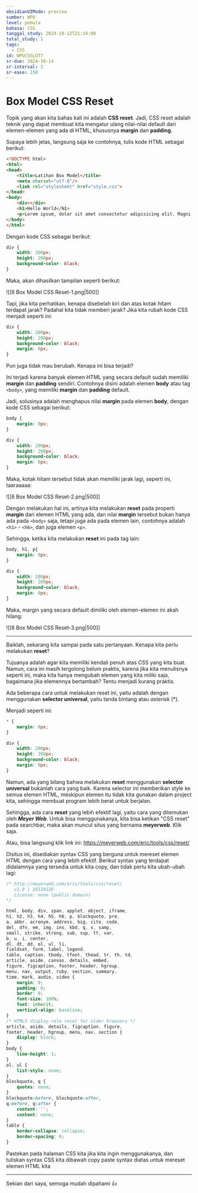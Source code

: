```yaml
---
obsidianUIMode: preview
sumber: WPU
level: pemula
bahasa: CSS
tanggal_study: 2024-10-12T21:34:00
total_study: 1
tags:
  - CSS
id: WPUCSSLOT7
sr-due: 2024-10-14
sr-interval: 2
sr-ease: 150
---
```

# Box Model CSS Reset
Topik yang akan kita bahas kali ini adalah **CSS reset**. Jadi, CSS reset adalah teknik yang dapat membuat kita mengatur ulang nilai-nilai default dari elemen-elemen yang ada di HTML, khususnya **margin** dan **padding**. 

Supaya lebih jelas, langsung saja ke contohnya, tulis kode HTML sebagai berikut:

```html
<!DOCTYPE html>
<html>
<head>
    <title>Latihan Box Model</title>
    <meta charset="utf-8"/>
    <link rel="stylesheet" href="style.css">
</head>
<body>
    <div></div>
    <h1>Hello World</h1>
    <p>Lorem ipsum, dolor sit amet consectetur adipisicing elit. Magni, blanditiis! Temporibus eligendi id deserunt iusto, possimus fugit neque eum! Deserunt aut error voluptatibus ad pariatur quas sunt ex eius minima.</p>
</body>
</html>
```

Dengan kode CSS sebagai berikut:

```css
div {
    width: 200px;
    height: 200px;
    background-color: black;
}
```

Maka, akan dihasilkan tampilan seperti berikut:

![[6 Box Model CSS Reset-1.png|500]]

Tapi, jika kita perhatikan, kenapa disebelah kiri dan atas kotak hitam terdapat jarak? Padahal kita tidak memberi jarak? Jika kita rubah kode CSS menjadi seperti ini:

```css
div {
    width: 200px;
    height: 200px;
    background-color: black;
    margin: 0px;
}
```

Pun juga tidak mau berubah. Kenapa ini bisa terjadi?

Ini terjadi karena banyak elemen HTML yang secara default sudah memiliki **margin** dan **padding** sendiri. Contohnya disini adalah elemen **body** atau tag `<body>`, yang memiliki **margin** dan **padding** default. 

Jadi, solusinya adalah menghapus nilai **margin** pada elemen **body**, dengan kode CSS sebagai berikut:

```css
body {
    margin: 0px;
}

div {
    width: 200px;
    height: 200px;
    background-color: black;
    margin: 0px;
}
```

Maka, kotak hitam tersebut tidak akan memiliki jarak lagi, seperti ini, taaraaaaa:

![[6 Box Model CSS Reset-2.png|500]]

Dengan melakukan hal ini, artinya kita melakukan **reset** pada properti **margin** dari elemen HTML yang ada, dan nilai **margin** tersebut bukan hanya ada pada `<body>` saja, tetapi juga ada pada elemen lain, contohnya adalah `<h1>` - `<h6>`, dan juga elemen `<p>`.

Sehingga, ketika kita melakukan **reset** ini pada tag lain:

```css
body, h1, p{
    margin: 0px;
}

div {
    width: 200px;
    height: 200px;
    background-color: black;
    margin: 0px;
}
```

Maka, margin yang secara default dimiliki oleh elemen-elemen ini akah hilang:

![[6 Box Model CSS Reset-3.png|500]]

---
Baiklah, sekarang kita sampai pada satu pertanyaan. Kenapa kita perlu melakukan **reset**? 

Tujuanya adalah agar kita memiliki kendali penuh atas CSS yang kita buat. Namun, cara ini masih tergolong belum praktis, karena jika kita menulisnya seperti ini, maka kita hanya mengubah elemen yang kita miliki saja, bagaimana jika elemennya bertambah? Tentu menjadi kurang praktis.

Ada beberapa cara untuk melakukan reset ini, yaitu adalah dengan menggunakan **selector universal**, yaitu tanda bintang atau *asterisk* (\*). 

Menjadi seperti ini:

```css
* {
    margin: 0px;
}

div {
    width: 200px;
    height: 200px;
    background-color: black;
    margin: 0px;
}
```

Namun, ada yang bilang bahwa melakukan **reset** menggunakan **selector universal**  bukanlah cara  yang baik. Karena selector ini memberikan style ke semua elemen HTML, meskipun elemen itu tidak kita gunakan dalam project kita, sehingga membuat program lebih berat untuk berjalan.

Sehingga, ada cara **reset** yang lebih efektif lagi, yaitu cara yang ditemukan oleh ***Meyer Web***. Untuk bisa menggunakanya, kita bisa ketikan "CSS reset" pada searchbar, maka akan muncul situs yang bernama **meyerweb**. Klik saja.

Atau, bisa langsung klik link ini: https://meyerweb.com/eric/tools/css/reset/

Disitus ini, disediakan syntax CSS yang berguna untuk mereset elemen HTML dengan cara yang lebih efektif. Berikut syntax yang terdapat didalamnya yang tersedia untuk kita copy, dan tidak perlu kita ubah-ubah lagi:

```css
/* http://meyerweb.com/eric/tools/css/reset/ 
   v2.0 | 20110126
   License: none (public domain)
*/

html, body, div, span, applet, object, iframe,
h1, h2, h3, h4, h5, h6, p, blockquote, pre,
a, abbr, acronym, address, big, cite, code,
del, dfn, em, img, ins, kbd, q, s, samp,
small, strike, strong, sub, sup, tt, var,
b, u, i, center,
dl, dt, dd, ol, ul, li,
fieldset, form, label, legend,
table, caption, tbody, tfoot, thead, tr, th, td,
article, aside, canvas, details, embed, 
figure, figcaption, footer, header, hgroup, 
menu, nav, output, ruby, section, summary,
time, mark, audio, video {
	margin: 0;
	padding: 0;
	border: 0;
	font-size: 100%;
	font: inherit;
	vertical-align: baseline;
}
/* HTML5 display-role reset for older browsers */
article, aside, details, figcaption, figure, 
footer, header, hgroup, menu, nav, section {
	display: block;
}
body {
	line-height: 1;
}
ol, ul {
	list-style: none;
}
blockquote, q {
	quotes: none;
}
blockquote:before, blockquote:after,
q:before, q:after {
	content: '';
	content: none;
}
table {
	border-collapse: collapse;
	border-spacing: 0;
}
```

Pastekan pada halaman CSS kita jika kita ingin menggunakanya, dan tuliskan syntax CSS kita dibawah copy paste syntax diatas untuk mereset elemen HTML kita

---
Sekian dari saya, semoga mudah dipahami 👍